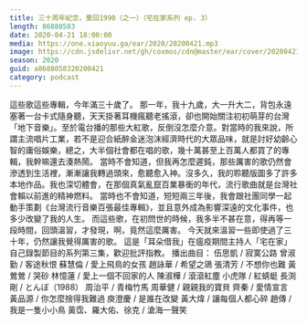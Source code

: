 ```yaml
---
title: 三十周年紀念，重回1990（之一）（宅在家系列 ep. 3）
length: 86880583
date: 2020-04-21 18:00:00
media: https://one.xiaoyuu.ga/ear/2020/20200421.mp3
image: https://cdn.jsdelivr.net/gh/coxmos/cdn@master/ear/cover/20200421.jpeg
season: 2020
guid: a8688058320200421
category: podcast
---
```


這些歌這些專輯，今年滿三十歲了。
那一年，我十九歲，大一升大二，背包永遠塞著一台卡式隨身聽，天天掛著耳機瘋聽老搖滾，卻也開始關注初初萌芽的台灣「地下音樂」。至於電台播的那些大紅歌，反倒沒怎麼介意。對當時的我來說，所謂主流唱片工業，若不是迎合紙醉金迷泡沫經濟時代的大眾品味，就是討好幼齡心智的庸俗娛樂，總之，大半個社會都在唱的歌，幾十萬甚至上百萬人都買了的專輯，我幹嘛還去湊熱鬧。
當時不會知道，但我再怎麼遲鈍，那些厲害的歌仍然會滲透到生活裡，漸漸讓我轉過頭來，愈聽愈入神。沒多久，我的聆聽版圖多了許多本地作品。我也深切體會，在那個真氣亂竄百業暴衝的年代，流行歌曲就是台灣社會賴以前進的精神燃料。
當時也不會知道，短短兩三年後，我會跟社團同學一起動手策劃《台灣流行音樂百張最佳專輯》，並且意外成為影響深遠的文化事件，也多少改變了我的人生。
而這些歌，在初問世的時候，我多半不甚在意，得再等一段時間，回頭溫習，才發現，啊，竟然這麼厲害。
今天就來溫習一些即使過了三十年，仍然讓我覺得厲害的歌。
這是「耳朵借我」在瘟疫期間主持人「宅在家」自己錄製節目的系列第三集，歡迎批評指教。
播出曲目：
伍思凱 / 寂寞公路
曾淑勤 / 客途秋恨
蘇慧倫 / 愛上飛鳥的女孩
趙詠華 / 希望之鴿
張清芳 / 不想你也難
黃鶯鶯 / 哭砂
林憶蓮 / 愛上一個不回家的人
陳淑樺 / 滾滾紅塵
小虎隊 / 紅蜻蜓
長渕剛 / とんぼ（1988）
周治平 / 青梅竹馬
周華健 / 親親我的寶貝
齊秦 / 愛情宣言
黃品源 / 你怎麼捨得我難過
庾澄慶 / 是誰在改變
黃大煒 / 讓每個人都心碎
趙傳 / 我是一隻小小鳥
黃霑、羅大佑、徐克 / 滄海一聲笑

